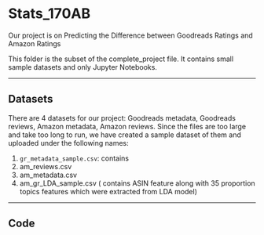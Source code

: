 
# Stats_170AB

Our project is on Predicting the Difference between Goodreads Ratings and Amazon Ratings

This folder is the subset of the complete_project file. It contains small sample datasets and only Jupyter Notebooks.

---

## Datasets

There are 4 datasets for our project: Goodreads metadata, Goodreads reviews, Amazon metadata, Amazon reviews. Since the files are too large and take too long to run, we have created a sample dataset of them and uploaded under the following names:
   1. ```gr_metadata_sample.csv```: contains 
   3. am_reviews.csv
   4. am_metadata.csv
   5. am_gr_LDA_sample.csv ( contains ASIN feature along with 35 proportion topics features which were extracted from LDA model)
   
----

## Code
